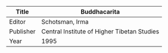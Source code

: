 |Title | Buddhacarita 
| --- | --- 
|Editor | Schotsman, Irma
|Publisher | Central Institute of Higher Tibetan Studies
|Year | 1995